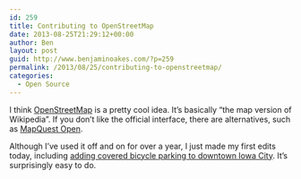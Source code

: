 ```yaml
---
id: 259
title: Contributing to OpenStreetMap
date: 2013-08-25T21:29:12+00:00
author: Ben
layout: post
guid: http://www.benjaminoakes.com/?p=259
permalink: /2013/08/25/contributing-to-openstreetmap/
categories:
  - Open Source
---
```

I think [OpenStreetMap](http://www.openstreetmap.org/) is a pretty cool idea. It&#8217;s basically &#8220;the map version of Wikipedia&#8221;. If you don&#8217;t like the official interface, there are alternatives, such as [MapQuest Open](http://open.mapquest.com/).

Although I&#8217;ve used it off and on for over a year, I just made my first edits today, including [adding covered bicycle parking to downtown Iowa City](http://www.openstreetmap.org/browse/changeset/17507415). It&#8217;s surprisingly easy to do.